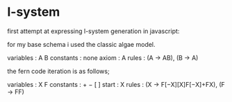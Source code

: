 # l-system
first attempt at expressing l-system generation in javascript:

for my base schema i used the classic algae model.

 variables : A B
 constants : none
 axiom  : A
 rules  : (A → AB), (B → A)

the fern code iteration is as follows;

 variables : X F
 constants : + − [ ]
 start  : X
 rules  : (X → F[−X][X]F[−X]+FX), (F → FF)


